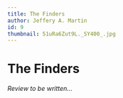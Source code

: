 ```yaml
---
title: The Finders
author: Jeffery A. Martin
id: 9
thumbnail: 51uRa6Zut9L._SY400_.jpg
---
```

# The Finders

*Review to be written...*

